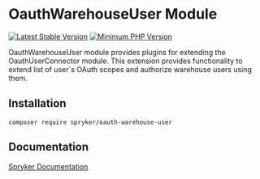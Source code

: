 # OauthWarehouseUser Module
[![Latest Stable Version](https://poser.pugx.org/spryker/oauth-warehouse-user/v/stable.svg)](https://packagist.org/packages/spryker/oauth-warehouse-user)
[![Minimum PHP Version](https://img.shields.io/badge/php-%3E%3D%208.2-8892BF.svg)](https://php.net/)

OauthWarehouseUser module provides plugins for extending the OauthUserConnector module. This extension provides functionality to extend list of user`s OAuth scopes and authorize warehouse users using them.

## Installation

```
composer require spryker/oauth-warehouse-user
```

## Documentation

[Spryker Documentation](https://docs.spryker.com)
